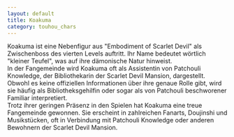 ```yaml
---
layout: default
title: Koakuma
category: touhou_chars
---
```


Koakuma ist eine Nebenfigur aus "Embodiment of Scarlet Devil" als Zwischenboss des vierten Levels auftritt. Ihr Name
bedeutet wörtlich "kleiner Teufel", was auf ihre dämonische Natur hinweist.
<br>
In der Fangemeinde wird Koakuma oft als Assistentin von Patchouli Knowledge, der Bibliothekarin der Scarlet Devil
Mansion, dargestellt. Obwohl es keine offiziellen Informationen über ihre genaue Rolle gibt, wird sie häufig als
Bibliotheksgehilfin oder sogar als von Patchouli beschworener Familiar interpretiert.
<br>
Trotz ihrer geringen Präsenz in den Spielen hat Koakuma eine treue Fangemeinde gewonnen. Sie erscheint in zahlreichen
Fanarts, Doujinshi und Musikstücken, oft in Verbindung mit Patchouli Knowledge oder anderen Bewohnern der Scarlet Devil
Mansion.